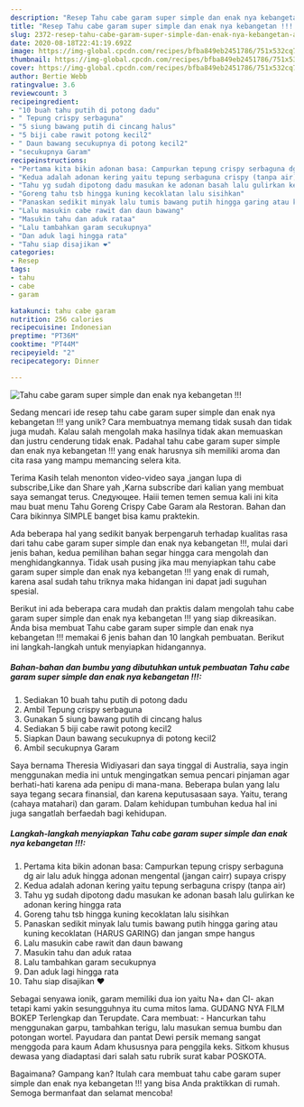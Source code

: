 ```yaml
---
description: "Resep Tahu cabe garam super simple dan enak nya kebangetan !!! Anti Gagal"
title: "Resep Tahu cabe garam super simple dan enak nya kebangetan !!! Anti Gagal"
slug: 2372-resep-tahu-cabe-garam-super-simple-dan-enak-nya-kebangetan-anti-gagal
date: 2020-08-18T22:41:19.692Z
image: https://img-global.cpcdn.com/recipes/bfba849eb2451786/751x532cq70/tahu-cabe-garam-super-simple-dan-enak-nya-kebangetan-foto-resep-utama.jpg
thumbnail: https://img-global.cpcdn.com/recipes/bfba849eb2451786/751x532cq70/tahu-cabe-garam-super-simple-dan-enak-nya-kebangetan-foto-resep-utama.jpg
cover: https://img-global.cpcdn.com/recipes/bfba849eb2451786/751x532cq70/tahu-cabe-garam-super-simple-dan-enak-nya-kebangetan-foto-resep-utama.jpg
author: Bertie Webb
ratingvalue: 3.6
reviewcount: 3
recipeingredient:
- "10 buah tahu putih di potong dadu"
- " Tepung crispy serbaguna"
- "5 siung bawang putih di cincang halus"
- "5 biji cabe rawit potong kecil2"
- " Daun bawang secukupnya di potong kecil2"
- "secukupnya Garam"
recipeinstructions:
- "Pertama kita bikin adonan basa: Campurkan tepung crispy serbaguna dg air lalu aduk hingga adonan mengental (jangan cairr) supaya crispy"
- "Kedua adalah adonan kering yaitu tepung serbaguna crispy (tanpa air)"
- "Tahu yg sudah dipotong dadu masukan ke adonan basah lalu gulirkan ke adonan kering hingga rata"
- "Goreng tahu tsb hingga kuning kecoklatan lalu sisihkan"
- "Panaskan sedikit minyak lalu tumis bawang putih hingga garing atau kuning kecoklatan (HARUS GARING) dan jangan smpe hangus"
- "Lalu masukin cabe rawit dan daun bawang"
- "Masukin tahu dan aduk rataa"
- "Lalu tambahkan garam secukupnya"
- "Dan aduk lagi hingga rata"
- "Tahu siap disajikan ❤️"
categories:
- Resep
tags:
- tahu
- cabe
- garam

katakunci: tahu cabe garam 
nutrition: 256 calories
recipecuisine: Indonesian
preptime: "PT36M"
cooktime: "PT44M"
recipeyield: "2"
recipecategory: Dinner

---
```



![Tahu cabe garam super simple dan enak nya kebangetan !!!](https://img-global.cpcdn.com/recipes/bfba849eb2451786/751x532cq70/tahu-cabe-garam-super-simple-dan-enak-nya-kebangetan-foto-resep-utama.jpg)

Sedang mencari ide resep tahu cabe garam super simple dan enak nya kebangetan !!! yang unik? Cara membuatnya memang tidak susah dan tidak juga mudah. Kalau salah mengolah maka hasilnya tidak akan memuaskan dan justru cenderung tidak enak. Padahal tahu cabe garam super simple dan enak nya kebangetan !!! yang enak harusnya sih memiliki aroma dan cita rasa yang mampu memancing selera kita.

Terima Kasih telah menonton video-video saya ,jangan lupa di subscribe,Like dan Share yah ,Karna subscribe dari kalian yang membuat saya semangat terus. Следующее. Haiii temen temen semua kali ini kita mau buat menu Tahu Goreng Crispy Cabe Garam ala Restoran. Bahan dan Cara bikinnya SIMPLE banget bisa kamu praktekin.

Ada beberapa hal yang sedikit banyak berpengaruh terhadap kualitas rasa dari tahu cabe garam super simple dan enak nya kebangetan !!!, mulai dari jenis bahan, kedua pemilihan bahan segar hingga cara mengolah dan menghidangkannya. Tidak usah pusing jika mau menyiapkan tahu cabe garam super simple dan enak nya kebangetan !!! yang enak di rumah, karena asal sudah tahu triknya maka hidangan ini dapat jadi suguhan spesial.


Berikut ini ada beberapa cara mudah dan praktis dalam mengolah tahu cabe garam super simple dan enak nya kebangetan !!! yang siap dikreasikan. Anda bisa membuat Tahu cabe garam super simple dan enak nya kebangetan !!! memakai 6 jenis bahan dan 10 langkah pembuatan. Berikut ini langkah-langkah untuk menyiapkan hidangannya.

<!--inarticleads1-->

##### Bahan-bahan dan bumbu yang dibutuhkan untuk pembuatan Tahu cabe garam super simple dan enak nya kebangetan !!!:

1. Sediakan 10 buah tahu putih di potong dadu
1. Ambil  Tepung crispy serbaguna
1. Gunakan 5 siung bawang putih di cincang halus
1. Sediakan 5 biji cabe rawit potong kecil2
1. Siapkan  Daun bawang secukupnya di potong kecil2
1. Ambil secukupnya Garam


Saya bernama Theresia Widiyasari dan saya tinggal di Australia, saya ingin menggunakan media ini untuk mengingatkan semua pencari pinjaman agar berhati-hati karena ada penipu di mana-mana. Beberapa bulan yang lalu saya tegang secara finansial, dan karena keputusasaan saya. Yaitu, terang (cahaya matahari) dan garam. Dalam kehidupan tumbuhan kedua hal ini juga sangatlah berfaedah bagi kehidupan. 

<!--inarticleads2-->

##### Langkah-langkah menyiapkan Tahu cabe garam super simple dan enak nya kebangetan !!!:

1. Pertama kita bikin adonan basa: Campurkan tepung crispy serbaguna dg air lalu aduk hingga adonan mengental (jangan cairr) supaya crispy
1. Kedua adalah adonan kering yaitu tepung serbaguna crispy (tanpa air)
1. Tahu yg sudah dipotong dadu masukan ke adonan basah lalu gulirkan ke adonan kering hingga rata
1. Goreng tahu tsb hingga kuning kecoklatan lalu sisihkan
1. Panaskan sedikit minyak lalu tumis bawang putih hingga garing atau kuning kecoklatan (HARUS GARING) dan jangan smpe hangus
1. Lalu masukin cabe rawit dan daun bawang
1. Masukin tahu dan aduk rataa
1. Lalu tambahkan garam secukupnya
1. Dan aduk lagi hingga rata
1. Tahu siap disajikan ❤️


Sebagai senyawa ionik, garam memiliki dua ion yaitu Na+ dan Cl- akan tetapi kami yakin sesungguhnya itu cuma mitos lama. GUDANG NYA FILM BOKEP Terlengkap dan Terupdate. Cara membuat: - Hancurkan tahu menggunakan garpu, tambahkan terigu, lalu masukan semua bumbu dan potongan wortel. Payudara dan pantat Dewi persik memang sangat menggoda para kaum Adam khususnya para penggila keks. Sitkom khusus dewasa yang diadaptasi dari salah satu rubrik surat kabar POSKOTA. 

Bagaimana? Gampang kan? Itulah cara membuat tahu cabe garam super simple dan enak nya kebangetan !!! yang bisa Anda praktikkan di rumah. Semoga bermanfaat dan selamat mencoba!

